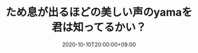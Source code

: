 ---
title: ため息が出るほどの美しい声のyamaを君は知ってるかい？
slug: do-you-know-yama
date: 2020-10-10T20:00:00+09:00
draft: false
description: 思わずため息が出るそんな美しい歌声yamaを知っていますか？
genre: Music
thumbnail_url: Music_live_def
writer: saladbowl
tags:
  - yama
card: summary
---